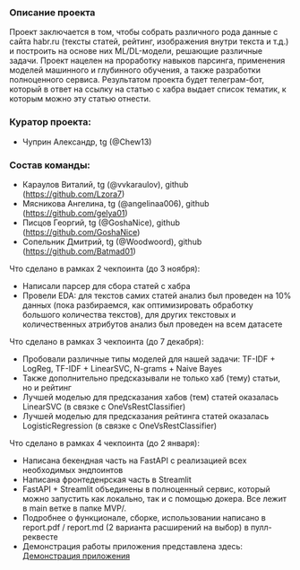 ### Описание проекта
Проект заключается в том, чтобы собрать различного рода данные с сайта habr.ru (тексты статей, рейтинг, изображения внутри текста и т.д.) и построить на основе них ML/DL-модели, решающие различные задачи. Проект нацелен на проработку навыков парсинга, применения моделей машинного и глубинного обучения, а также разработки полноценного сервиса. 
Результатом проекта будет телеграм-бот, который в ответ на ссылку на статью с хабра выдает список тематик, к которым можно эту статью отнести.

### Куратор проекта:
- Чуприн Александр, tg (@Chew13)

### Состав команды:
- Караулов Виталий, tg (@vvkaraulov), github (https://github.com/Lzora7)
- Мясникова Ангелина, tg (@angelinaa006), github (https://github.com/gelya01)
- Писцов Георгий, tg (@GoshaNice), github (https://github.com/GoshaNice)
- Сопельник Дмитрий, tg (@Woodwoord), github (https://github.com/Batmad01)

Что сделано в рамках 2 чекпоинта (до 3 ноября):
- Написали парсер для сбора статей с хабра
- Провели EDA: для текстов самих статей анализ был проведен на 10% данных (пока разбираемся, как оптимизировать обработку большого количества текстов), для других текстовых и количественных атрибутов анализ был проведен на всем датасете

Что сделано в рамках 3 чекпоинта (до 7 декабря):
- Пробовали различные типы моделей для нашей задачи: TF-IDF + LogReg, TF-IDF + LinearSVC, N-grams + Naive Bayes
- Также дополнительно предсказывали не только хаб (тему) статьи, но и рейтинг
- Лучшей моделью для предсказания хабов (тем) статей оказалась LinearSVC (в связке с OneVsRestClassifier)
- Лучшей моделью для предсказания рейтинга статей оказалась LogisticRegression (в связке с OneVsRestClassifier)

Что сделано в рамках 4 чекпоинта (до 2 января):
- Написана бекендная часть на FastAPI c реализацией всех необходимых эндпоинтов
- Написана фронтеденрская часть в Streamlit
- FastAPI + Streamlit объединены в полноценный сервис, который можно запустить как локально, так и с помощью докера. Все лежит в main ветке в папке MVP/.
- Подробнее о функционале, сборке, использовании написано в report.pdf / report.md (2 варианта расширений на выбор) в пулл-реквесте
- Демонстрация работы приложения представлена здесь: 
[Демонстрация приложения](https://drive.google.com/file/d/1eO3oE-BymSoqHFt9wHNFE17UiLyoRLQJ/view?usp=sharing)